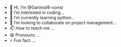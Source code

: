 - 👋 Hi, I’m @Garima16-const
- 👀 I’m interested in coding...
- 🌱 I’m currently learning python...
- 💞️ I’m looking to collaborate on project management...
- 📫 How to reach me ...
- 😄 Pronouns: ...
- ⚡ Fun fact: ...

<!---
Garima16-const/Garima16-const is a ✨ special ✨ repository because its `README.md` (this file) appears on your GitHub profile.
You can click the Preview link to take a look at your changes.
--->
